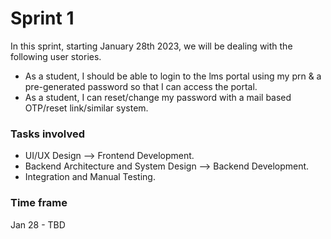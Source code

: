 # Sprint 1
In this sprint, starting January 28th 2023, we will be dealing with the following user stories.
- As a student, I should be able to login to the lms portal using my prn & a pre-generated password so that I can access the portal.
- As a student, I can reset/change my password with a mail based OTP/reset link/similar system.

### Tasks involved 
- UI/UX Design --> Frontend Development.
- Backend Architecture and System Design --> Backend Development.
- Integration and Manual Testing.

### Time frame 
Jan 28 - TBD